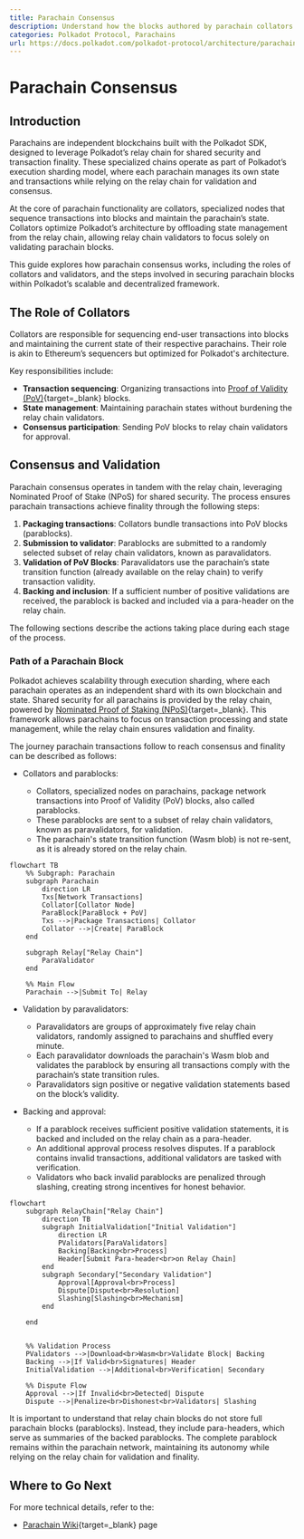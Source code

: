 ```yaml
---
title: Parachain Consensus
description: Understand how the blocks authored by parachain collators are secured by the relay chain validators and how the parachain transactions achieve finality.
categories: Polkadot Protocol, Parachains
url: https://docs.polkadot.com/polkadot-protocol/architecture/parachains/consensus/
---
```


# Parachain Consensus

## Introduction

Parachains are independent blockchains built with the Polkadot SDK, designed to leverage Polkadot’s relay chain for shared security and transaction finality. These specialized chains operate as part of Polkadot’s execution sharding model, where each parachain manages its own state and transactions while relying on the relay chain for validation and consensus.

At the core of parachain functionality are collators, specialized nodes that sequence transactions into blocks and maintain the parachain’s state. Collators optimize Polkadot’s architecture by offloading state management from the relay chain, allowing relay chain validators to focus solely on validating parachain blocks.

This guide explores how parachain consensus works, including the roles of collators and validators, and the steps involved in securing parachain blocks within Polkadot’s scalable and decentralized framework.

## The Role of Collators

Collators are responsible for sequencing end-user transactions into blocks and maintaining the current state of their respective parachains. Their role is akin to Ethereum’s sequencers but optimized for Polkadot's architecture.

Key responsibilities include:

- **Transaction sequencing**: Organizing transactions into [Proof of Validity (PoV)](https://wiki.polkadot.com/general/glossary/#proof-of-validity){target=\_blank} blocks.
- **State management**: Maintaining parachain states without burdening the relay chain validators.
- **Consensus participation**: Sending PoV blocks to relay chain validators for approval.

## Consensus and Validation

Parachain consensus operates in tandem with the relay chain, leveraging Nominated Proof of Stake (NPoS) for shared security. The process ensures parachain transactions achieve finality through the following steps:

1. **Packaging transactions**: Collators bundle transactions into PoV blocks (parablocks).
2. **Submission to validator**: Parablocks are submitted to a randomly selected subset of relay chain validators, known as paravalidators.
3. **Validation of PoV Blocks**: Paravalidators use the parachain’s state transition function (already available on the relay chain) to verify transaction validity.
4. **Backing and inclusion**: If a sufficient number of positive validations are received, the parablock is backed and included via a para-header on the relay chain.

The following sections describe the actions taking place during each stage of the process. 

### Path of a Parachain Block

Polkadot achieves scalability through execution sharding, where each parachain operates as an independent shard with its own blockchain and state. Shared security for all parachains is provided by the relay chain, powered by [Nominated Proof of Staking (NPoS)](/polkadot-protocol/glossary/#nominated-proof-of-stake-npos){target=\_blank}. This framework allows parachains to focus on transaction processing and state management, while the relay chain ensures validation and finality.

The journey parachain transactions follow to reach consensus and finality can be described as follows:

- Collators and parablocks:

    - Collators, specialized nodes on parachains, package network transactions into Proof of Validity (PoV) blocks, also called parablocks.
    - These parablocks are sent to a subset of relay chain validators, known as paravalidators, for validation.
    - The parachain's state transition function (Wasm blob) is not re-sent, as it is already stored on the relay chain.

```mermaid
flowchart TB
    %% Subgraph: Parachain
    subgraph Parachain
        direction LR
        Txs[Network Transactions]
        Collator[Collator Node]
        ParaBlock[ParaBlock + PoV]
        Txs -->|Package Transactions| Collator
        Collator -->|Create| ParaBlock
    end

    subgraph Relay["Relay Chain"]
        ParaValidator
    end

    %% Main Flow
    Parachain -->|Submit To| Relay
```

- Validation by paravalidators:

    - Paravalidators are groups of approximately five relay chain validators, randomly assigned to parachains and shuffled every minute.
    - Each paravalidator downloads the parachain's Wasm blob and validates the parablock by ensuring all transactions comply with the parachain’s state transition rules.
    - Paravalidators sign positive or negative validation statements based on the block’s validity.

- Backing and approval:

    - If a parablock receives sufficient positive validation statements, it is backed and included on the relay chain as a para-header.
    - An additional approval process resolves disputes. If a parablock contains invalid transactions, additional validators are tasked with verification.
    - Validators who back invalid parablocks are penalized through slashing, creating strong incentives for honest behavior.

```mermaid
flowchart
    subgraph RelayChain["Relay Chain"]
        direction TB
        subgraph InitialValidation["Initial Validation"]
            direction LR
            PValidators[ParaValidators]
            Backing[Backing<br>Process]
            Header[Submit Para-header<br>on Relay Chain]
        end
        subgraph Secondary["Secondary Validation"]
            Approval[Approval<br>Process]
            Dispute[Dispute<br>Resolution]
            Slashing[Slashing<br>Mechanism]
        end
        
    end


    %% Validation Process
    PValidators -->|Download<br>Wasm<br>Validate Block| Backing
    Backing -->|If Valid<br>Signatures| Header
    InitialValidation -->|Additional<br>Verification| Secondary
    
    %% Dispute Flow
    Approval -->|If Invalid<br>Detected| Dispute
    Dispute -->|Penalize<br>Dishonest<br>Validators| Slashing
```

It is important to understand that relay chain blocks do not store full parachain blocks (parablocks). Instead, they include para-headers, which serve as summaries of the backed parablocks. The complete parablock remains within the parachain network, maintaining its autonomy while relying on the relay chain for validation and finality.

## Where to Go Next

For more technical details, refer to the:

- [Parachain Wiki](https://wiki.polkadot.com/learn/learn-parachains/){target=\_blank} page
